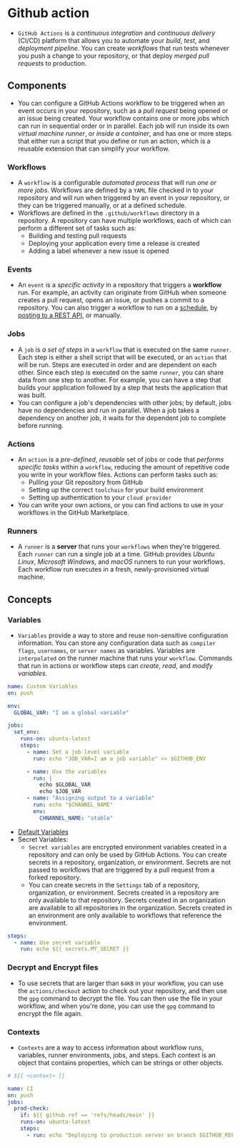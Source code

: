 # Github action

- `GitHub Actions` is a *continuous integration* and *continuous delivery* (CI/CD) platform that allows you to automate your *build*, *test*, and *deployment pipeline*. You can create *workflows* that run tests whenever you push a change to your repository, or that deploy *merged pull requests* to production.

## Components

- You can configure a GitHub Actions workflow to be triggered when an event occurs in your repository, such as a *pull request* being opened or an issue being created. Your workflow contains one or more jobs which can run in sequential order or in parallel. Each job will run inside its own *virtual machine runner*, or *inside a container*, and has one or more steps that either run a script that you define or run an action, which is a reusable extension that can simplify your workflow.

### Workflows

- A `workflow` is a configurable *automated process* that will run *one or more jobs*. Workflows are defined by a `YAML` file checked in to your repository and will run when triggered by an event in your repository, or they can be triggered manually, or at a defined schedule.
- Workflows are defined in the `.github/workflows` directory in a repository. A repository can have multiple workflows, each of which can perform a different set of tasks such as:
  - Building and testing pull requests
  - Deploying your application every time a release is created
  - Adding a label whenever a new issue is opened

### Events

- An `event` is a *specific activity* in a repository that triggers a **workflow** run. For example, an activity can originate from GitHub when someone creates a pull request, opens an issue, or pushes a commit to a repository. You can also trigger a workflow to run on a [schedule](https://docs.github.com/en/actions/using-workflows/events-that-trigger-workflows#schedule), by [posting to a REST API](https://docs.github.com/en/rest/repos/repos#create-a-repository-dispatch-event), or manually.

### Jobs

- A `job` is *a set of steps* in a `workflow` that is executed on the same `runner`. Each step is either a shell script that will be executed, or an `action` that will be run. Steps are executed in order and are dependent on each other. Since each step is executed on the same `runner`, you can share data from one step to another. For example, you can have a step that builds your application followed by a step that tests the application that was built.
- You can configure a job's dependencies with other jobs; by default, jobs have no dependencies and run in parallel. When a job takes a dependency on another job, it waits for the dependent job to complete before running.

### Actions

- An `action` is a *pre-defined*, *reusable* set of jobs or code that *performs specific tasks* within a `workflow`, reducing the amount of repetitive code you write in your workflow files. Actions can perform tasks such as:
  - Pulling your Git repository from GitHub
  - Setting up the correct `toolchain` for your build environment
  - Setting up authentication to your `cloud provider`
- You can write your own actions, or you can find actions to use in your workflows in the GitHub Marketplace.

### Runners

- A `runner` is a **server** that runs your `workflows` when they're triggered. Each `runner` can run a single job at a time. GitHub provides *Ubuntu Linux*, *Microsoft Windows*, and *macOS* runners to run your workflows. Each workflow run executes in a fresh, newly-provisioned virtual machine.

## Concepts

### Variables

- `Variables` provide a way to store and reuse non-sensitive configuration information. You can store any configuration data such as `compiler flags`, `usernames`, or `server names` as variables. Variables are `interpolated` on the runner machine that runs your `workflow`. Commands that run in actions or workflow steps can *create*, *read*, and *modify variables*.

```yaml
name: Custom Variables
on: push

env:
  GLOBAL_VAR: "I am a global variable"

jobs:
  set_env:
    runs-on: ubuntu-latest
    steps:
      - name: Set a job-level variable
        run: echo "JOB_VAR=I am a job variable" >> $GITHUB_ENV

      - name: Use the variables
        run: |
          echo $GLOBAL_VAR
          echo $JOB_VAR
      - name: "Assigning output to a variable"
        run: echo "$CHANNEL_NAME"
        env:
          CHNANNEL_NAME: "stable"
```

- [Default Variables](https://docs.github.com/en/actions/reference/workflows-and-actions/variables)
- Secret Variables:
  - `Secret variables` are encrypted environment variables created in a repository and can only be used by GitHub Actions. You can create secrets in a repository, organization, or environment. Secrets are not passed to workflows that are triggered by a pull request from a forked repository.
  - You can create secrets in the `Settings` tab of a repository, organization, or environment. Secrets created in a repository are only available to that repository. Secrets created in an organization are available to all repositories in the organization. Secrets created in an environment are only available to workflows that reference the environment.

```yaml
steps:
  - name: Use secret variable
    run: echo ${{ secrets.MY_SECRET }}
```

### Decrypt and Encrypt files

- To use secrets that are larger than `64KB` in your workflow, you can use the `actions/checkout` action to check out your repository, and then use the `gpg` command to decrypt the file. You can then use the file in your workflow, and when you're done, you can use the `gpg` command to encrypt the file again.

### Contexts

- `Contexts` are a way to access information about workflow runs, variables, runner environments, jobs, and steps. Each context is an object that contains properties, which can be strings or other objects.

```yaml
# ${{ <context> }}

name: CI
on: push
jobs:
  prod-check:
    if: ${{ github.ref == 'refs/heads/main' }}
    runs-on: ubuntu-latest
    steps:
      - run: echo "Deploying to production server on branch $GITHUB_REF"
```
